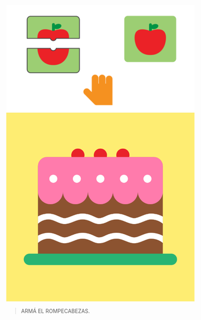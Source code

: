 <div class="mu-kindergarten-context-image-slides">
  <img src="https://raw.githubusercontent.com/MumukiProject/mumuki-guia-puzzle-rompecabezas-kinder/master/assets/tutorial1_1_1604524003888.svg" alt="Arrastrar la pieza de abajo para armar el rompecabezas" class="active">
  <img src="https://raw.githubusercontent.com/MumukiProject/mumuki-guia-puzzle-rompecabezas-kinder/master/assets/torta1-01_1604600157195.svg" alt="Resultado final del rompecabezas: una torta">
</div>

> ARMÁ EL ROMPECABEZAS.